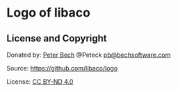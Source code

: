 # Logo of libaco

## License and Copyright

Donated by: [Peter Bech](https://github.com/Peteck) @Peteck <pb@bechsoftware.com>

Source: https://github.com/libaco/logo

License: [CC BY-ND 4.0](https://creativecommons.org/licenses/by-nd/4.0/)
